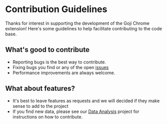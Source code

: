 # Contribution Guidelines

Thanks for interest in supporting the development of the Goji Chrome extension! Here's some guidelines to help facilitate contributing to the code base.

## What's good to contribute

- Reporting bugs is the best way to contribute.
- Fixing bugs you find or any of the open [issues](https://github.com/getgoji/goji-chrome-extension/issues)
- Performance improvements are always welcome.

## What about features?

- It's best to leave features as requests and we will decided if they make sense to add to the project
- If you find new data, please see our [Data Analysis](https://github.com/getgoji/goji-data-analysis) project for instructions on how to contribute.
